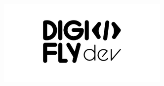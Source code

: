 <div style="width: 100%; background-color:white; display:flex; justify-content:center; align-items:center;">
    <center><img src="./Digifly-logo.svg" style="width: 50%;" alt="Digifly">
    </center>
</div>
